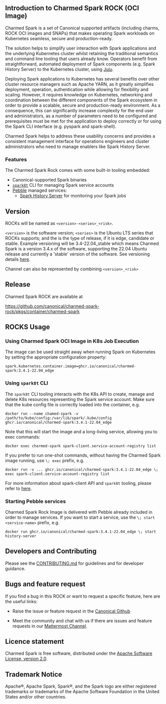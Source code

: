 ## Introduction to Charmed Spark ROCK  (OCI Image)

Charmed Spark is a set of Canonical supported artifacts (including charms, ROCK OCI images and SNAPs) that makes operating Spark workloads on Kubernetes seamless, secure and production-ready. 

The solution helps to simplify user interaction with Spark applications and the underlying Kubernetes cluster whilst retaining the traditional semantics and command line tooling that users already know. Operators benefit from straightforward, automated deployment of Spark components (e.g. Spark History Server) to the Kubernetes cluster, using [Juju](https://juju.is/). 

Deploying Spark applications to Kubernetes has several benefits over other cluster resource managers such as Apache YARN, as it greatly simplifies deployment, operation, authentication while allowing for flexibility and scaling. However, it requires knowledge on Kubernetes, networking and coordination between the different components of the Spark ecosystem in order to provide a scalable, secure and production-ready environment. As a consequence, this can significantly increase complexity for the end user and administrators, as a number of parameters need to be configured and prerequisites must be met for the application to deploy correctly or for using the Spark CLI interface (e.g. pyspark and spark-shell). 

Charmed Spark helps to address these usability concerns and provides a consistent management interface for operations engineers and cluster administrators who need to manage enablers like Spark History Server.

### Features 

The Charmed Spark Rock comes with some built-in tooling embedded:

* Canonical-supported Spark binaries 
* [`spark8t`](https://github.com/canonical/spark-k8s-toolkit-py) CLI for managing Spark service accounts
* [Pebble](https://github.com/canonical/pebble) managed services:
  * [Spark History Server](https://spark.apache.org/docs/latest/monitoring.html) for monitoring your Spark jobs

## Version

ROCKs will be named as `<version>-<series>_<risk>`.

`<version>` is the software version; `<series>` is the Ubuntu LTS series that ROCKs supports; and the <risk> is the type of release, if it is edge, candidate or stable. Example versioning will be 3.4-22.04_stable which means Charmed Spark is a version 3.4.x of the software, supporting the 22.04 Ubuntu release and currently a 'stable' version of the software. See  versioning details [here](https://snapcraft.io/docs/channels).

Channel can also be represented by combining `<version>_<risk>`

## Release

Charmed Spark ROCK are available at

https://github.com/canonical/charmed-spark-rock/pkgs/container/charmed-spark

## ROCKS Usage

### Using Charmed Spark OCI Image in K8s Job Execution

The image can be used straight away when running Spark on Kubernetes by setting the appropriate configuration property:

```shell
spark.kubernetes.container.image=ghcr.io/canonical/charmed-spark:3.4.1-22.04_edge
```

### Using `spark8t` CLI 

The `spark8t` CLI tooling interacts with the K8s API to create, manage and delete K8s resources representing the Spark service account. 
Make sure that the kube config file is correctly loaded into the container, e.g.
```shell
docker run --name chamed-spark -v /path/to/kube/config:/var/lib/spark/.kube/config ghcr.io/canonical/charmed-spark:3.4.1-22.04_edge
```

Note that this will start the image and a long-living service, allowing you to exec commands:
```shell
docker exec charmed-spark spark-client.service-account-registry list
```

If you prefer to run one-shot commands, without having the Charmed Spark image running, use `\; exec` prefix, e.g.
```shell
docker run -v ... ghcr.io/canonical/charmed-spark:3.4.1-22.04_edge \; exec spark-client.service-account-registry list
```

For more information about spark-client API and `spark8t` tooling, please refer to [here](https://discourse.charmhub.io/t/spark-client-snap-how-to-manage-spark-accounts/8959).

### Starting Pebble services

Charmed Spark Rock Image is delivered with Pebble already included in order to manage services. If you want to start a service, use the `\; start <service-name>` prefix, e.g. 

```shell
docker run ghcr.io/canonical/charmed-spark:3.4.1-22.04_edge \; start history-server
```

## Developers and Contributing

Please see the [CONTRIBUTING.md](https://github.com/canonical/charmed-spark-rock/blob/3.4-22.04/edge/CONTRIBUTING.md) for guidelines and for developer guidance.

## Bugs and feature request

If you find a bug in this ROCK or want to request a specific feature, here are the useful links:

-   Raise the issue or feature request in the [Canonical Github](https://github.com/canonical/charmed-spark-rock/issues)

-   Meet the community and chat with us if there are issues and feature requests in our [Mattermost Channel](https://chat.charmhub.io/charmhub/channels/data-platform).

## Licence statement

Charmed Spark is free software, distributed under the [Apache Software License, version 2.0](https://github.com/canonical/charmed-spark-rock/blob/3.4-22.04/edge/LICENSE). 

## Trademark Notice

Apache®, Apache Spark, Spark®, and the Spark logo are either registered trademarks or trademarks of the Apache Software Foundation in the United States and/or other countries.